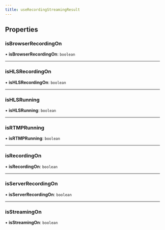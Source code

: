 ```yaml
---
title: useRecordingStreamingResult
---
```


## Properties

### isBrowserRecordingOn

• **isBrowserRecordingOn**: `boolean`

___

### isHLSRecordingOn

• **isHLSRecordingOn**: `boolean`

___

### isHLSRunning

• **isHLSRunning**: `boolean`

___

### isRTMPRunning

• **isRTMPRunning**: `boolean`

___

### isRecordingOn

• **isRecordingOn**: `boolean`

___

### isServerRecordingOn

• **isServerRecordingOn**: `boolean`

___

### isStreamingOn

• **isStreamingOn**: `boolean`

